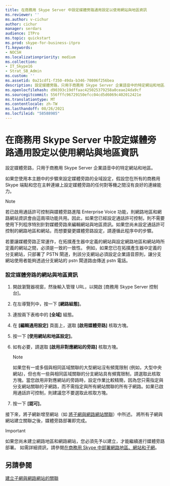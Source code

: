```yaml
---
title: 在商務用 Skype Server 中設定媒體旁路通用設定以使用網站與地區資訊
ms.reviewer: ''
ms.author: v-cichur
author: cichur
manager: serdars
audience: ITPro
ms.topic: quickstart
ms.prod: skype-for-business-itpro
f1.keywords:
- NOCSH
ms.localizationpriority: medium
ms.collection:
- IT_Skype16
- Strat_SB_Admin
ms.custom: ''
ms.assetid: 0a21cdf1-f350-49da-b346-70806f256bea
description: 設定媒體旁路，只用于商務用 Skype Server 企業語音中的特定網站和地區。
ms.openlocfilehash: d90393c19dffaac425025379258a0ceae24da9cf
ms.sourcegitcommit: 556fffc96729150efcc04cd5d6069c402012421e
ms.translationtype: MT
ms.contentlocale: zh-TW
ms.lasthandoff: 08/26/2021
ms.locfileid: "58588985"
---
```

# <a name="configure-media-bypass-global-settings-in-skype-for-business-server-to-use-site-and-region-information"></a>在商務用 Skype Server 中設定媒體旁路通用設定以使用網站與地區資訊
 
設定媒體旁路，只用于商務用 Skype Server 企業語音中的特定網站和地區。 
  
 如果您使用本主題中的步驟來設定媒體旁路的全域設定，假設您在所有的商務用 Skype 端點和您在主幹連線上設定媒體旁路的任何對等機之間沒有良好的連線能力。
  
> [!NOTE]
> 若已啟用通話許可控制與媒體旁路進階 Enterprise Voice 功能，則網路地區和網路網站資訊會由這兩項功能共用。因此，如果您已經設定通話許可控制，則不需要使用下列程序特別針對媒體旁路來編輯網站與地區資訊。如果您尚未設定通話許可控制的網路地區和網站，而想要變更媒體旁路設定，請遵循此程序中的步驟。 
  
若要讓媒體旁路正常運作，在拓撲產生器中定義的網站與設定網路地區和網站時所定義的網站之間，必須是一致的一致性。 例如，如果您已在拓撲產生器中定義的分支網站，只部署了 PSTN 閘道，則該分支網站必須設定企業語音原則，讓分支網站使用者能夠透過分支網站的 pstn 閘道路由傳送 pstn 電話。
  
### <a name="to-configure-site-and-region-information-for-media-bypass"></a>設定媒體旁路的網站與地區資訊

1. 開啟瀏覽器視窗，然後輸入管理 URL，以開啟 [商務用 Skype Server 控制台]。  
    
2. 在左導覽列中，按一下 **[網路組態]**。
    
3. 連按兩下表格中的 **[全域]** 組態。
    
4. 在 **[編輯通用設定]** 頁面上，選取 **[啟用媒體旁路]** 核取方塊。
    
5. 按一下 **[使用網站和地區設定]**。
    
6. 如有必要，請選取 **[啟用非對應網站的旁路]** 核取方塊。
    
    > [!NOTE]
    > 如果您有一或多個與相同區域關聯的大型網站沒有頻寬限制 (例如，大型中央網站)，但也有一些與相同區域關聯的分支網站具有頻寬限制，請選取此核取方塊。當您啟用非對應網站的旁路時，設定作業比較精簡，因為您只需指定與分支網站關聯的子網路，而不需指定與所有網站關聯的所有子網路。如果已啟用通話許可控制，則建議您不要選取此核取方塊。 
  
7. 按一下 **[認可]**。
    
接下來，將子網新增至網站（如 [將子網與網路網站關聯](deploy-network.md#BKMK_AssociateSubnets)）中所述。 將所有子網與網站建立關聯之後，媒體旁路部署即完成。
> [!IMPORTANT]
> 如果您尚未建立網路地區和網路網站，您必須先予以建立，才能繼續進行媒體旁路部署。 如需詳細資訊，請參閱[在商務用 Skype 中部署網路地區、網站和子網](deploy-network.md)。 
  
## <a name="see-also"></a>另請參閱

[建立子網與網路網站的關聯](deploy-network.md#BKMK_AssociateSubnets)

